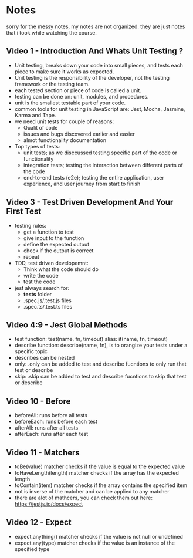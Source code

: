 # Notes

sorry for the messy notes, my notes are not organized. they are just notes that i took while watching the course.

## Video 1 - Introduction And Whats Unit Testing ?

- Unit testing, breaks down your code into small pieces, and tests each piece to make sure it works as expected.
- Unit testing is the responsibility of the developer, not the testing framework or the testing team.
- each tested section or piece of code is called a unit.
- testing can be done on: unit, modules, and procedures.
- unit is the smallest testable part of your code.
- common tools for unit testing in JavaScript are: Jest, Mocha, Jasmine, Karma and Tape.
- we need unit tests for couple of reasons:
  - Qualit of code
  - issues and bugs discovered earlier and easier
  - almot functionality documentation
- Top types of tests:
  - unit tests; as we disccussed testing specific part of the code or functionality
  - integration tests; testing the interaction between different parts of the code
  - end-to-end tests (e2e); testing the entire application, user experience, and user journey from start to finish

## Video 3 - Test Driven Development And Your First Test

- testing rules:
  - get a function to test
  - give input to the function
  - define the expected output
  - check if the output is correct
  - repeat
- TDD, test driven developemnt:
  - Think what the code should do
  - write the code
  - test the code
- jest always search for:
  - **tests** folder
  - .spec.js/.test.js files
  - .spec.ts/.test.ts files

## Video 4:9 - Jest Global Methods

- test function: test(name, fn, timeout) alias: it(name, fn, timeout)
- describe function: describe(name, fn), is to orangize your tests under a specific topic
- describes can be nested
- only: .only can be added to test and describe fucntions to only run that test or describe
- skip: .skip can be added to test and describe fucntions to skip that test or describe

## Video 10 - Before

- beforeAll: runs before all tests
- beforeEach: runs before each test
- afterAll: runs after all tests
- afterEach: runs after each test

## Video 11 - Matchers
- toBe(value) matcher checks if the value is equal to the expected value
- toHaveLength(length) matcher checks if the array has the expected length
- toContain(item) matcher checks if the array contains the specified item
- not is inverse of the matcher and can be applied to any matcher
- there are alot of mathcers, you can check them out here: https://jestjs.io/docs/expect

## Video 12 - Expect
- expect.anything() matcher checks if the value is not null or undefined
- expect.any(type) matcher checks if the value is an instance of the specified type